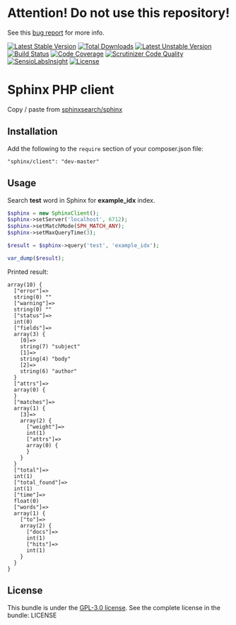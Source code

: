 # Attention! Do not use this repository!

See this [bug report](http://sphinxsearch.com/bugs/view.php?id=2443) for more info.

[![Latest Stable Version](https://poser.pugx.org/sphinx/client/v/stable)](https://packagist.org/packages/sphinx/client)
[![Total Downloads](https://poser.pugx.org/sphinx/client/downloads)](https://packagist.org/packages/sphinx/client)
[![Latest Unstable Version](https://poser.pugx.org/sphinx/client/v/unstable)](https://packagist.org/packages/sphinx/client)
[![Build Status](https://travis-ci.org/peter-gribanov/sphinx-php-client.svg?branch=master)](https://travis-ci.org/sphinx-client)
[![Code Coverage](https://scrutinizer-ci.com/g/peter-gribanov/sphinx-php-client/badges/coverage.png?b=master)](https://scrutinizer-ci.com/g/peter-gribanov/sphinx-php-client/?branch=master)
[![Scrutinizer Code Quality](https://scrutinizer-ci.com/g/peter-gribanov/sphinx-php-client/badges/quality-score.png?b=master)](https://scrutinizer-ci.com/g/peter-gribanov/sphinx-php-client/?branch=master)
[![SensioLabsInsight](https://insight.sensiolabs.com/projects/b370b11f-f70f-421c-b2d8-e7411b74bb33/mini.png)](https://insight.sensiolabs.com/projects/b370b11f-f70f-421c-b2d8-e7411b74bb33)
[![License](https://poser.pugx.org/sphinx/client/license.png)](https://packagist.org/packages/sphinx/client)

# Sphinx PHP client

Copy / paste from [sphinxsearch/sphinx](https://github.com/sphinxsearch/sphinx/blob/master/api/sphinxapi.php)

## Installation

Add the following to the `require` section of your composer.json file:

```
"sphinx/client": "dev-master"
```

## Usage

Search **test** word in Sphinx for **example_idx** index.

```php
$sphinx = new SphinxClient();
$sphinx->setServer('localhost', 6712);
$sphinx->setMatchMode(SPH_MATCH_ANY);
$sphinx->setMaxQueryTime(3);

$result = $sphinx->query('test', 'example_idx');

var_dump($result);
```

Printed result:

```
array(10) {
  ["error"]=>
  string(0) ""
  ["warning"]=>
  string(0) ""
  ["status"]=>
  int(0)
  ["fields"]=>
  array(3) {
    [0]=>
    string(7) "subject"
    [1]=>
    string(4) "body"
    [2]=>
    string(6) "author"
  }
  ["attrs"]=>
  array(0) {
  }
  ["matches"]=>
  array(1) {
    [3]=>
    array(2) {
      ["weight"]=>
      int(1)
      ["attrs"]=>
      array(0) {
      }
    }
  }
  ["total"]=>
  int(1)
  ["total_found"]=>
  int(1)
  ["time"]=>
  float(0)
  ["words"]=>
  array(1) {
    ["to"]=>
    array(2) {
      ["docs"]=>
      int(1)
      ["hits"]=>
      int(1)
    }
  }
}
```

## License

This bundle is under the [GPL-3.0 license](https://opensource.org/licenses/GPL-3.0).
See the complete license in the bundle: LICENSE
